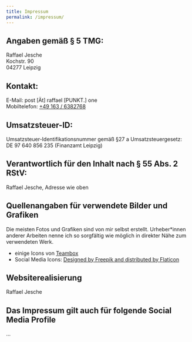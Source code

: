 ```yaml
---
title: Impressum
permalink: /impressum/
---
```


## Angaben gemäß § 5 TMG:

Raffael Jesche  
Kochstr. 90  
04277 Leipzig

## Kontakt:

E-Mail: <span class="mail">post [Ät] raffael [PUNKT.] one</span>  
Mobiltelefon: [+49 163 / 6382768](tel:+491636382768)


## Umsatzsteuer-ID:

Umsatzsteuer-Identifikationsnummer gemäß §27 a Umsatzsteuergesetz:  
DE 97 640 856 235 (Finanzamt Leipzig)

## Verantwortlich für den Inhalt nach § 55 Abs. 2 RStV:

Raffael Jesche, Adresse wie oben

## Quellenangaben für verwendete Bilder und Grafiken

Die meisten Fotos und Grafiken sind von mir selbst erstellt. Urheber*innen anderer Arbeiten nenne ich so sorgfältig wie möglich in direkter Nähe zum verwendeten Werk.

* einige Icons von [Teambox](https://github.com/teambox/Free-file-icons)
* Social Media Icons: [Designed by Freepik and distributed by Flaticon](http://www.flaticon.com/)


## Websiterealisierung

Raffael Jesche

## Das Impressum gilt auch für folgende Social Media Profile

...
